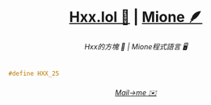 <div align="center">
  
  # [Hxx.lol 🦄](https://hxx.lol)  |  [Mione 🪶](https://github.com/calledhxx/Mione)

  ###### Hxx的方塊 🫧 |  Mione程式語言 🖥️
  
</div>

```c
#define HXX_25
```


<div align="center">
  
  ###### [Mail->me ✉️](mailto:me@hxx.lol?subject=GitHub)
  
</div>
